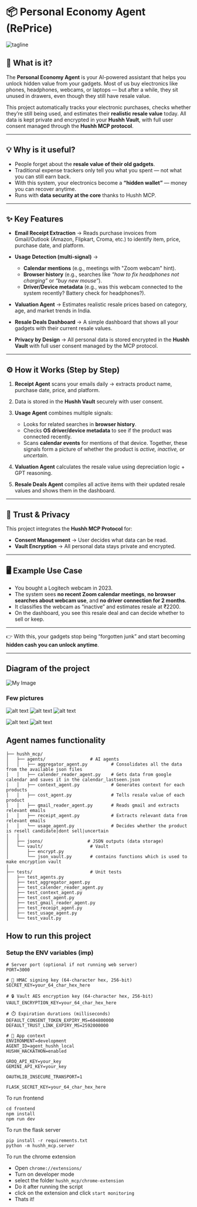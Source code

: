 

# 📦 Personal Economy Agent (RePrice)
![tagline](submissions/tagline.png)

## 🚀 What is it?

The **Personal Economy Agent** is your AI-powered assistant that helps you unlock hidden value from your gadgets. Most of us buy electronics like phones, headphones, webcams, or laptops — but after a while, they sit unused in drawers, even though they still have resale value.

This project automatically tracks your electronic purchases, checks whether they’re still being used, and estimates their **realistic resale value** today. All data is kept private and encrypted in your **Hushh Vault**, with full user consent managed through the **Hushh MCP protocol**.

---

## 💡 Why is it useful?

* People forget about the **resale value of their old gadgets**.
* Traditional expense trackers only tell you what you spent — not what you can still earn back.
* With this system, your electronics become a **“hidden wallet”** — money you can recover anytime.
* Runs with **data security at the core** thanks to Hushh MCP.

---

## ✨ Key Features

* **Email Receipt Extraction** → Reads purchase invoices from Gmail/Outlook (Amazon, Flipkart, Croma, etc.) to identify item, price, purchase date, and platform.
* **Usage Detection (multi-signal)** →

  * **Calendar mentions** (e.g., meetings with "Zoom webcam" hint).
  * **Browser history** (e.g., searches like *“how to fix headphones not charging”* or *“buy new mouse”*).
  * **Driver/Device metadata** (e.g., was this webcam connected to the system recently? Battery check for headphones?).
* **Valuation Agent** → Estimates realistic resale prices based on category, age, and market trends in India.
* **Resale Deals Dashboard** → A simple dashboard that shows all your gadgets with their current resale values.
* **Privacy by Design** → All personal data is stored encrypted in the **Hushh Vault** with full user consent managed by the MCP protocol.

---

## ⚙️ How it Works (Step by Step)

1. **Receipt Agent** scans your emails daily → extracts product name, purchase date, price, and platform.
2. Data is stored in the **Hushh Vault** securely with user consent.
3. **Usage Agent** combines multiple signals:

   * Looks for related searches in **browser history**.
   * Checks **OS driver/device metadata** to see if the product was connected recently.
   * Scans **calendar events** for mentions of that device.
     Together, these signals form a picture of whether the product is *active, inactive, or uncertain*.
4. **Valuation Agent** calculates the resale value using depreciation logic + GPT reasoning.
5. **Resale Deals Agent** compiles all active items with their updated resale values and shows them in the dashboard.

---

## 🔐 Trust & Privacy

This project integrates the **Hushh MCP Protocol** for:

* **Consent Management** → User decides what data can be read.
* **Vault Encryption** → All personal data stays private and encrypted.

---

## 🖥️ Example Use Case

* You bought a Logitech webcam in 2023.
* The system sees **no recent Zoom calendar meetings**, **no browser searches about webcam use**, and **no driver connection for 2 months**.
* It classifies the webcam as “inactive” and estimates resale at ₹2200.
* On the dashboard, you see this resale deal and can decide whether to sell or keep.

---

👉 With this, your gadgets stop being “forgotten junk” and start becoming **hidden cash you can unlock anytime**.

---

## Diagram of the project

![My Image](project_flow.jpg)

### Few pictures
![alt text](submissions/image.png)
![alt text](submissions/image-1.png)
![alt text](submissions/image-2.png)

![alt text](submissions/image-4.png)
![alt text](submissions/image-5.png)


## Agent names functionality
```
├── hushh_mcp/                  
│   ├── agents/                 # AI agents
│   │   ├── aggregator_agent.py         # Consolidates all the data from the available json files
│   │   ├── calender_reader_agent.py    # Gets data from google calendar and saves it in the calendar_lastseen.json
│   │   ├── context_agent.py            # Generates context for each products
│   │   ├── cost_agent.py               # Tells resale value of each product
│   │   ├── gmail_reader_agent.py       # Reads gmail and extracts relevant emails
│   │   ├── receipt_agent.py            # Extracts relevant data from relevant emails
│   │   └── usage_agent.py              # Decides whether the product is resell candidate|dont sell|uncertain
│   │
│   ├── jsons/                 # JSON outputs (data storage)
│   └── vault/                  # Vault
│       ├── encrypt.py
│       └── json_vault.py       # contains functions which is used to make encryption vault
│
├── tests/                      # Unit tests
│   ├── test_agents.py
│   ├── test_aggregator_agent.py
│   ├── test_calender_reader_agent.py
│   ├── test_context_agent.py
│   ├── test_cost_agent.py
│   ├── test_gmail_reader_agent.py
│   ├── test_receipt_agent.py
│   ├── test_usage_agent.py
│   └── test_vault.py
```

## How to run this project

### Setup the ENV variables (imp)
```
# Server port (optional if not running web server)
PORT=3000

# 🔐 HMAC signing key (64-character hex, 256-bit)
SECRET_KEY=your_64_char_hex_here

# 🔒 Vault AES encryption key (64-character hex, 256-bit)
VAULT_ENCRYPTION_KEY=your_64_char_hex_here

# ⏱️ Expiration durations (milliseconds)
DEFAULT_CONSENT_TOKEN_EXPIRY_MS=604800000
DEFAULT_TRUST_LINK_EXPIRY_MS=2592000000

# 🌱 App context
ENVIRONMENT=development
AGENT_ID=agent_hushh_local
HUSHH_HACKATHON=enabled

GROQ_API_KEY=your_key
GEMINI_API_KEY=your_key

OAUTHLIB_INSECURE_TRANSPORT=1

FLASK_SECRET_KEY=your_64_char_hex_here
```

To run frontend

```
cd frontend
npm install
npm run dev
```

To run the flask server

```
pip install -r requirements.txt
python -m hushh_mcp.server
```

To run the chrome extension

- Open ```chrome://extensions/```
- Turn on developer mode
- select the folder ```hushh_mcp/chrome-extension```
- Do it after running the script
- click on the extension and click ```start monitoring```
- Thats it!


